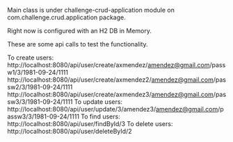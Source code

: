 Main class is under challenge-crud-application module on com.challenge.crud.application package.

Right now is configured with an H2 DB in Memory.

These are some api calls to test the functionality.

To create users:
http://localhost:8080/api/user/create/axmendez/amendez@gmail.com/passw1/3/1981-09-24/1111
http://localhost:8080/api/user/create/axmendez2/amendez@gmail.com/passw2/3/1981-09-24/1111
http://localhost:8080/api/user/create/axmendez3/amendez@gmail.com/passw3/3/1981-09-24/1111
To update users:
http://localhost:8080/api/user/update/3/amendez3/amendez@gmail.com/passw3/3/1981-09-24/1111
To find users:
http://localhost:8080/api/user/findById/3
To delete users:
http://localhost:8080/api/user/deleteById/2
